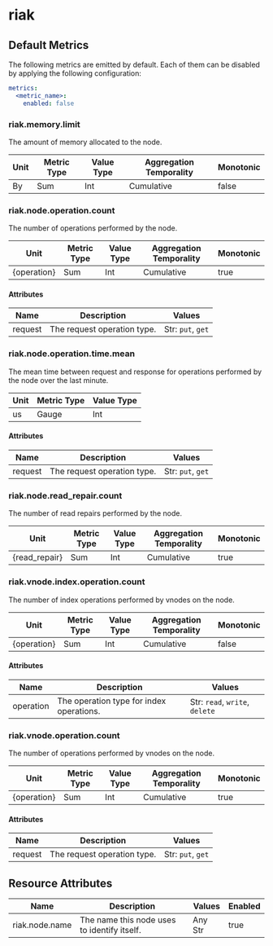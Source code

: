 [comment]: <> (Code generated by mdatagen. DO NOT EDIT.)

# riak

## Default Metrics

The following metrics are emitted by default. Each of them can be disabled by applying the following configuration:

```yaml
metrics:
  <metric_name>:
    enabled: false
```

### riak.memory.limit

The amount of memory allocated to the node.

| Unit | Metric Type | Value Type | Aggregation Temporality | Monotonic |
| ---- | ----------- | ---------- | ----------------------- | --------- |
| By | Sum | Int | Cumulative | false |

### riak.node.operation.count

The number of operations performed by the node.

| Unit | Metric Type | Value Type | Aggregation Temporality | Monotonic |
| ---- | ----------- | ---------- | ----------------------- | --------- |
| {operation} | Sum | Int | Cumulative | true |

#### Attributes

| Name | Description | Values |
| ---- | ----------- | ------ |
| request | The request operation type. | Str: ``put``, ``get`` |

### riak.node.operation.time.mean

The mean time between request and response for operations performed by the node over the last minute.

| Unit | Metric Type | Value Type |
| ---- | ----------- | ---------- |
| us | Gauge | Int |

#### Attributes

| Name | Description | Values |
| ---- | ----------- | ------ |
| request | The request operation type. | Str: ``put``, ``get`` |

### riak.node.read_repair.count

The number of read repairs performed by the node.

| Unit | Metric Type | Value Type | Aggregation Temporality | Monotonic |
| ---- | ----------- | ---------- | ----------------------- | --------- |
| {read_repair} | Sum | Int | Cumulative | true |

### riak.vnode.index.operation.count

The number of index operations performed by vnodes on the node.

| Unit | Metric Type | Value Type | Aggregation Temporality | Monotonic |
| ---- | ----------- | ---------- | ----------------------- | --------- |
| {operation} | Sum | Int | Cumulative | false |

#### Attributes

| Name | Description | Values |
| ---- | ----------- | ------ |
| operation | The operation type for index operations. | Str: ``read``, ``write``, ``delete`` |

### riak.vnode.operation.count

The number of operations performed by vnodes on the node.

| Unit | Metric Type | Value Type | Aggregation Temporality | Monotonic |
| ---- | ----------- | ---------- | ----------------------- | --------- |
| {operation} | Sum | Int | Cumulative | true |

#### Attributes

| Name | Description | Values |
| ---- | ----------- | ------ |
| request | The request operation type. | Str: ``put``, ``get`` |

## Resource Attributes

| Name | Description | Values | Enabled |
| ---- | ----------- | ------ | ------- |
| riak.node.name | The name this node uses to identify itself. | Any Str | true |
